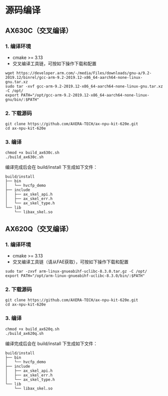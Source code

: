 # 源码编译

## AX630C（交叉编译）

### 1. 编译环境
- cmake >= 3.13
- 交叉编译工具链，可按如下操作下载和配置
```shell
wget https://developer.arm.com/-/media/Files/downloads/gnu-a/9.2-2019.12/binrel/gcc-arm-9.2-2019.12-x86_64-aarch64-none-linux-gnu.tar.xz
sudo tar -xvf gcc-arm-9.2-2019.12-x86_64-aarch64-none-linux-gnu.tar.xz -C /opt/
export PATH="/opt/gcc-arm-9.2-2019.12-x86_64-aarch64-none-linux-gnu/bin/:$PATH"
```

### 2. 下载源码
```shell
git clone https://github.com/AXERA-TECH/ax-npu-kit-620e.git
cd ax-npu-kit-620e
```

### 3. 编译
```shell
chmod +x build_ax630c.sh
./build_ax630c.sh
```

编译完成后会在 build/install 下生成如下文件：
```shell
build/install
├── bin
│   └── hvcfp_demo
├── include
│   ├── ax_skel_api.h
│   ├── ax_skel_err.h
│   └── ax_skel_type.h
└── lib
    └── libax_skel.so
```

## AX620Q（交叉编译）

### 1. 编译环境
- cmake >= 3.13
- 交叉编译工具链（请从FAE获取），可按如下操作下载和配置
```shell
sudo tar -zxvf arm-linux-gnueabihf-uclibc-8.3.0.tar.gz -C /opt/
export PATH="/opt/arm-linux-gnueabihf-uclibc-8.3.0/bin/:$PATH"
```

### 2. 下载源码
```shell
git clone https://github.com/AXERA-TECH/ax-npu-kit-620e.git
cd ax-npu-kit-620e
```

### 3. 编译
```shell
chmod +x build_ax620q.sh
./build_ax620q.sh
```

编译完成后会在 build/install 下生成如下文件：
```shell
build/install
├── bin
│   └── hvcfp_demo
├── include
│   ├── ax_skel_api.h
│   ├── ax_skel_err.h
│   └── ax_skel_type.h
└── lib
    └── libax_skel.so
```